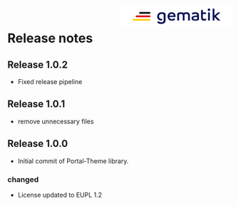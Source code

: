 <img align="right" width="250" height="47" src="media/Gematik_Logo_Flag.png"/> <br/> 
 
# Release notes

## Release 1.0.2

- Fixed release pipeline

## Release 1.0.1

- remove unnecessary files

## Release 1.0.0

- Initial commit of Portal-Theme library.

### changed
- License updated to EUPL 1.2
